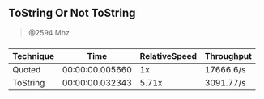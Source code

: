 
ToString Or Not ToString
------------------------
> @2594 Mhz


### 


|Technique|Time           |RelativeSpeed|Throughput|
|---------|---------------|-------------|----------|
|Quoted   |00:00:00.005660|1x           |17666.6/s |
|ToString |00:00:00.032343|5.71x        |3091.77/s |





